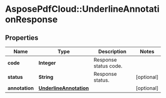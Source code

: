 ﻿# AsposePdfCloud::UnderlineAnnotationResponse


## Properties
Name | Type | Description | Notes
------------ | ------------- | ------------- | -------------
**code** | **Integer** | Response status code. | 
**status** | **String** | Response status. | [optional] 
**annotation** | [**UnderlineAnnotation**](UnderlineAnnotation.md) |  | [optional] 


